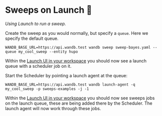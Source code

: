 # Sweeps on Launch 🚀 

_Using Launch to run a sweep._

Create the sweep as you would normally, but specify a `queue`. Here we specify the default queue.

```
WANDB_BASE_URL=https://api.wandb.test wandb sweep sweep-bayes.yaml --queue my_cool_sweep --entity hupo
```

Within the [Launch UI in your workspace](https://wandb.ai/wandb/launch-welcome/launch) you should now see a launch queue with a scheduler job on it.

Start the Scheduler by pointing a launch agent at the queue:

```
WANDB_BASE_URL=https://api.wandb.test wandb launch-agent -q my_cool_sweep -p sweeps-examples -j -1
```

Within the [Launch UI in your workspace](https://wandb.ai/wandb/launch-welcome/launch) you should now see sweeps jobs on the launch queue, these are being added there by the Scheduler. The launch agent will now work through these jobs.